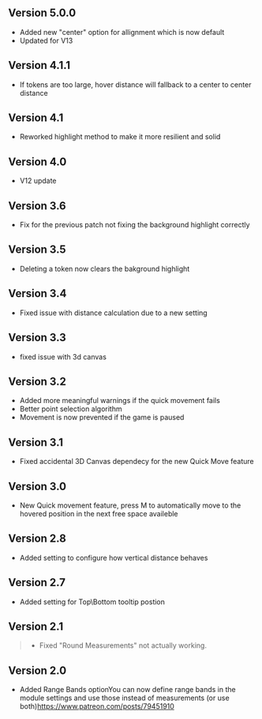 ## Version 5.0.0
- Added new "center" option for allignment which is now default
- Updated for V13

## Version 4.1.1
- If tokens are too large, hover distance will fallback to a center to center distance

## Version 4.1
- Reworked highlight method to make it more resilient and solid

## Version 4.0
- V12 update

## Version 3.6
- Fix for the previous patch not fixing the background highlight correctly

## Version 3.5
- Deleting a token now clears the bakground highlight

## Version 3.4
- Fixed issue with distance calculation due to a new setting

## Version 3.3
- fixed issue with 3d canvas

## Version 3.2
- Added more meaningful warnings if the quick movement fails
- Better point selection algorithm
- Movement is now prevented if the game is paused

## Version 3.1
- Fixed accidental 3D Canvas dependecy for the new Quick Move feature

## Version 3.0
- New Quick movement feature, press M to automatically move to the hovered position in the next free space availeble

## Version 2.8
- Added setting to configure how vertical distance behaves

## Version 2.7
- Added setting for Top\Bottom tooltip postion

## Version 2.1
> - Fixed "Round Measurements" not actually working.

## Version 2.0
- Added Range Bands optionYou can now define range bands in the module settings and use those instead of measurements (or use both)https://www.patreon.com/posts/79451910

